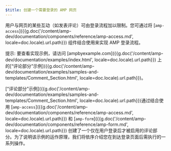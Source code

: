 ```yaml
---
$title: 创建一个需要登录的 AMP 网页
---
```

用户与网页的某些互动（如发表评论）可由登录流程加以限制。您可通过将 [`amp-access`]({{g.doc('/content/amp-dev/documentation/components/reference/amp-access.md', locale=doc.locale).url.path}}) 组件结合使用来实现 AMP 登录流程。

提示: 要查看实现示例，请访问 [ampbyexample.com]({{g.doc('/content/amp-dev/documentation/examples/index.html', locale=doc.locale).url.path}}) 上的[“评论部分”示例]({{g.doc('/content/amp-dev/documentation/examples/samples-and-templates/Comment_Section.html', locale=doc.locale).url.path}})。

[“评论部分”示例]({{g.doc('/content/amp-dev/documentation/examples/samples-and-templates/Comment_Section.html', locale=doc.locale).url.path}})通过结合使用 [`amp-access`]({{g.doc('/content/amp-dev/documentation/components/reference/amp-access.md', locale=doc.locale).url.path}}) 和 [`amp-form`]({{g.doc('/content/amp-dev/documentation/components/reference/amp-form.md', locale=doc.locale).url.path}}) 创建了一个仅在用户登录后才被启用的评论部分。为了说明该示例的运作原理，我们将依序介绍您在到达登录页面后需执行的一系列操作。
